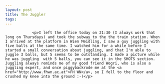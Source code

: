 ```yaml
---
layout: post
title: The Juggler
tags:
---
```



                <p>I left the office today on 21:30 (I always work that long on Thursdays) and took the subway to the the train station. When I arrived at the platform in Wien Meidling, I saw a guy juggling with five balls at the same time. I watched him for a while before I started a small conversation about juggling, and that I'm able to juggle 3 balls, but 5 seems to be outstanding. I made a picture while he was juggling  with 5 balls, you can see it in the SHOTS section. Juggling always reminds me of my good friend Wogri, who is also a juggling expert, and once piggybackrode me at the <a href="http://www.fhwn.ac.at">FH WN</a>, so I fell to the floor and crushed my knee into the ground :-)</p>

